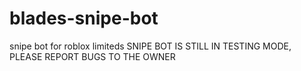 # blades-snipe-bot
snipe bot for roblox limiteds
SNIPE BOT IS STILL IN TESTING MODE, PLEASE REPORT BUGS TO THE OWNER
